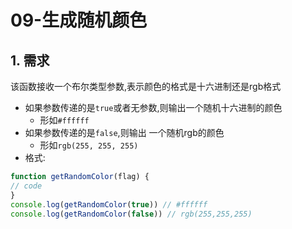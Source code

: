 # 09-生成随机颜色

## 1. 需求

该函数接收一个布尔类型参数,表示颜色的格式是十六进制还是rgb格式

- 如果参数传递的是`true`或者无参数,则输出一个随机十六进制的颜色
  - 形如`#ffffff`
- 如果参数传递的是`false`,则输出 一个随机rgb的颜色
  - 形如`rgb(255, 255, 255)`
- 格式:

```javascript
function getRandomColor(flag) {
// code
}
console.log(getRandomColor(true)) // #ffffff
console.log(getRandomColor(false)) // rgb(255,255,255)
```